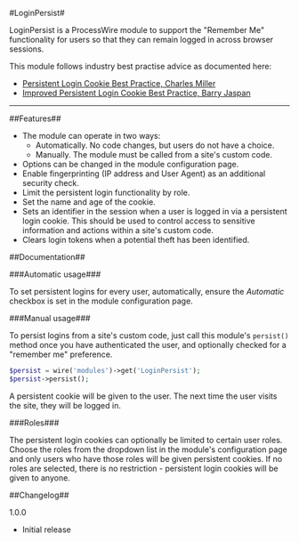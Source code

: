 #LoginPersist#

LoginPersist is a ProcessWire module to support the "Remember Me" functionality for users so that they can remain logged in across browser sessions.

This module follows industry best practise advice as documented here:

* [Persistent Login Cookie Best Practice, Charles Miller](http://fishbowl.pastiche.org/2004/01/19/persistent_login_cookie_best_practice/)
* [Improved Persistent Login Cookie Best Practice, Barry Jaspan](http://jaspan.com/improved_persistent_login_cookie_best_practice)

- - -

##Features##

* The module can operate in two ways:
	* Automatically. No code changes, but users do not have a choice.
	* Manually. The module must be called from a site's custom code.
* Options can be changed in the module configuration page.
* Enable fingerprinting (IP address and User Agent) as an additional security check.
* Limit the persistent login functionality by role.
* Set the name and age of the cookie.
* Sets an identifier in the session when a user is logged in via a persistent login cookie. This should be used to control access to sensitive information and actions within a site's custom code.
* Clears login tokens when a potential theft has been identified.


##Documentation##


###Automatic usage###

To set persistent logins for every user, automatically, ensure the _Automatic_ checkbox is set in the module configuration page.


###Manual usage###

To persist logins from a site's custom code, just call this module's `persist()` method once you have authenticated the user, and optionally checked for a "remember me" preference.

```php
$persist = wire('modules')->get('LoginPersist');
$persist->persist();
```

A persistent cookie will be given to the user. The next time the user visits the site, they will be logged in.


###Roles###

The persistent login cookies can optionally be limited to certain user roles. Choose the roles from the dropdown list in the module's configuration page and only users who have those roles will be given persistent cookies. If no roles are selected, there is no restriction - persistent login cookies will be given to anyone.


##Changelog##

1.0.0
* Initial release